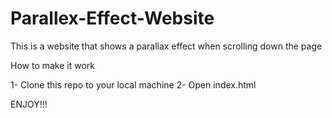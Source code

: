 # Parallex-Effect-Website

This is a website that shows a parallax effect when scrolling down the page

How to make it work

1- Clone this repo to your local machine
2- Open index.html

ENJOY!!!
